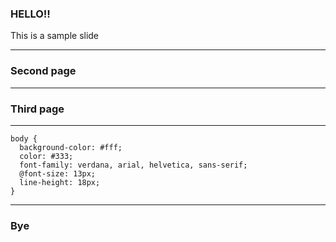 ### HELLO!!

This is a sample slide

---

### Second page



---

### Third page

---
```
body {
  background-color: #fff;
  color: #333;
  font-family: verdana, arial, helvetica, sans-serif;
  @font-size: 13px;
  line-height: 18px;
}
```

---

### Bye
